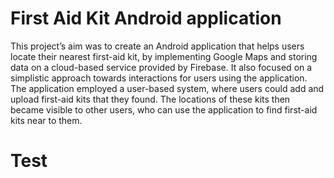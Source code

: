 # First Aid Kit Android application
This project’s aim was to create an Android application that helps users locate their nearest first-aid kit, by implementing Google Maps and storing data on a cloud-based service provided by Firebase. It also focused on a simplistic approach towards interactions for users using the application. The application employed a user-based system, where users could add and upload first-aid kits that they found. The locations of these kits then became visible to other users, who can use the application to find first-aid kits near to them.
# Test
